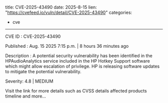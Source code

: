  
title: CVE-2025-43490
date: 2025-8-15
lien: "https://cvefeed.io/vuln/detail/CVE-2025-43490"
categories:
  - cve
---

CVE ID : CVE-2025-43490

Published :  Aug. 15
2025
7:15 p.m. | 8 hours
36 minutes ago

Description : A potential security vulnerability has been identified in the HPAudioAnalytics service included in the HP Hotkey Support software
which might allow escalation of privilege. HP is releasing software updates to mitigate the potential vulnerability.

Severity: 4.8 | MEDIUM

Visit the link for more details
such as CVSS details
affected products
timeline
and more...
